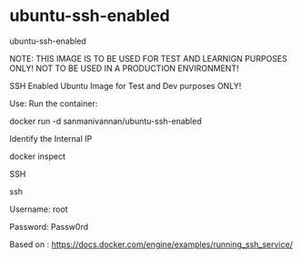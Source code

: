 # ubuntu-ssh-enabled
ubuntu-ssh-enabled

NOTE: THIS IMAGE IS TO BE USED FOR TEST AND LEARNIGN PURPOSES ONLY! NOT TO BE USED IN A PRODUCTION ENVIRONMENT!

SSH Enabled Ubuntu Image for Test and Dev purposes ONLY!

Use:
Run the container:

docker run -d sanmanivannan/ubuntu-ssh-enabled

Identify the Internal IP

docker inspect <container-id-name>

SSH

ssh <container-ip>

Username: root

Password: Passw0rd

Based on : https://docs.docker.com/engine/examples/running_ssh_service/
